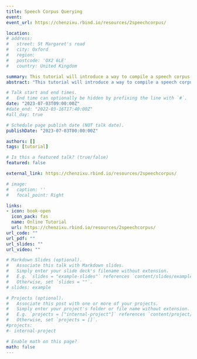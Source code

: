 ```yaml
---
title: Speech Corpus Querying
event: 
event_url: https://chenzixu.rbind.io/resources/2speechcorpus/

location: 
# address:
#   street: St Margaret's road
#   city: Oxford
#   region: 
#   postcode: 'OX2 6LE'
#   country: United Kingdom

summary: This tutorial will introduce a way to compile a speech corpus and make queries of speech intervals, using the command-line interface.<br><br><i class="fas fa-terminal"></i> Unix Shell&nbsp; <i class="fab fa-python"></i> Python
abstract: "This tutorial will introduce a way to compile a speech corpus and make queries of speech intervals, using the command-line interface."

# Talk start and end times.
#   End time can optionally be hidden by prefixing the line with `#`.
date: "2023-07-03T09:00:00Z"
#date_end: "2022-03-16T17:40:00Z"
#all_day: true

# Schedule page publish date (NOT talk date).
publishDate: "2023-07-03T00:00:00Z"

authors: []
tags: [tutorial]

# Is this a featured talk? (true/false)
featured: false

external_link: https://chenzixu.rbind.io/resources/2speechcorpus/

# image:
#   caption: ''
#   focal_point: Right

links:
- icon: book-open
  icon_pack: fas
  name: Online Tutorial
  url: https://chenzixu.rbind.io/resources/2speechcorpus/
url_code: ""
url_pdf: ""
url_slides: ""
url_video: ""

# Markdown Slides (optional).
#   Associate this talk with Markdown slides.
#   Simply enter your slide deck's filename without extension.
#   E.g. `slides = "example-slides"` references `content/slides/example-slides.md`.
#   Otherwise, set `slides = ""`.
# slides: example

# Projects (optional).
#   Associate this post with one or more of your projects.
#   Simply enter your project's folder or file name without extension.
#   E.g. `projects = ["internal-project"]` references `content/project/deep-learning/index.md`.
#   Otherwise, set `projects = []`.
#projects:
#- internal-project

# Enable math on this page?
math: false
---
```

